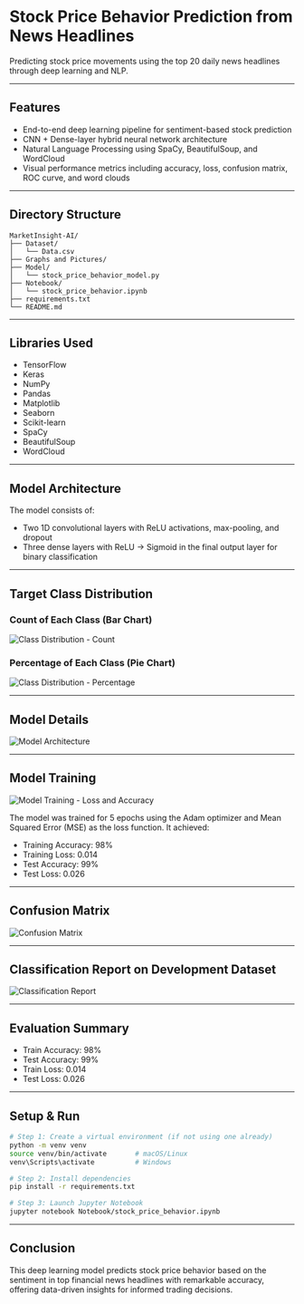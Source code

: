 # Stock Price Behavior Prediction from News Headlines

Predicting stock price movements using the top 20 daily news headlines through deep learning and NLP.

---

## Features

- End-to-end deep learning pipeline for sentiment-based stock prediction
- CNN + Dense-layer hybrid neural network architecture
- Natural Language Processing using SpaCy, BeautifulSoup, and WordCloud
- Visual performance metrics including accuracy, loss, confusion matrix, ROC curve, and word clouds

---

## Directory Structure

```
MarketInsight-AI/
├── Dataset/
│   └── Data.csv
├── Graphs and Pictures/
├── Model/
│   └── stock_price_behavior_model.py
├── Notebook/
│   └── stock_price_behavior.ipynb
├── requirements.txt
└── README.md
```

---

## Libraries Used

- TensorFlow
- Keras
- NumPy
- Pandas
- Matplotlib
- Seaborn
- Scikit-learn
- SpaCy
- BeautifulSoup
- WordCloud

---

## Model Architecture

The model consists of:
- Two 1D convolutional layers with ReLU activations, max-pooling, and dropout
- Three dense layers with ReLU → Sigmoid in the final output layer for binary classification

---

## Target Class Distribution

### Count of Each Class (Bar Chart)

![Class Distribution - Count](Graphs%20and%20Pictures/Distribution%20of%20Dependent%20Variable.png)

### Percentage of Each Class (Pie Chart)

![Class Distribution - Percentage](Graphs%20and%20Pictures/Distribution%2Off%20Dependent%20Variable%20In%20Percentage.png)

---

## Model Details

![Model Architecture](Graphs%20and%20Pictures/model.png)

---

## Model Training

![Model Training - Loss and Accuracy](Graphs%20and%20Pictures/loss-accuracy.png)

The model was trained for 5 epochs using the Adam optimizer and Mean Squared Error (MSE) as the loss function. It achieved:

- Training Accuracy: 98%
- Training Loss: 0.014
- Test Accuracy: 99%
- Test Loss: 0.026

---

## Confusion Matrix

![Confusion Matrix](Graphs%20and%20Pictures/Confusion%20Matrix.png)


---

## Classification Report on Development Dataset

![Classification Report](Graphs%20and%20Pictures/Classification%20Report.png)


---

## Evaluation Summary

- Train Accuracy: 98%  
- Test Accuracy: 99%  
- Train Loss: 0.014  
- Test Loss: 0.026  

---

## Setup & Run

```bash
# Step 1: Create a virtual environment (if not using one already)
python -m venv venv
source venv/bin/activate       # macOS/Linux
venv\Scripts\activate          # Windows

# Step 2: Install dependencies
pip install -r requirements.txt

# Step 3: Launch Jupyter Notebook
jupyter notebook Notebook/stock_price_behavior.ipynb
```

---

## Conclusion

This deep learning model predicts stock price behavior based on the sentiment in top financial news headlines with remarkable accuracy, offering data-driven insights for informed trading decisions.
